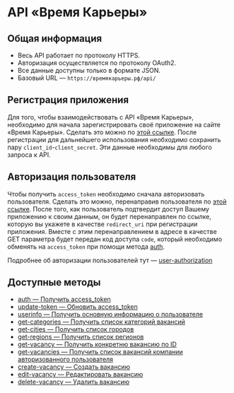 # API «Время Карьеры»
## Общая информация

* Весь API работает по протоколу HTTPS.
* Авторизация осуществляется по протоколу OAuth2.
* Все данные доступны только в формате JSON.
* Базовый URL — `https://времякарьеры.рф/api/`

## Регистрация приложения

Для того, чтобы взаимодействовать с API «Время Карьеры», необходимо для начала зарегистрировать своё приложение на сайте «Время Карьеры». Сделать это можно по [этой ссылке](https://xn--80adjbxl0aeb4ii6a.xn--p1ai/wp-admin/admin.php?page=apps). После регистрации для дальнейшего использования необходимо сохранить пару `client_id`-`client_secret`. Эти данные необходимы для любого запроса к API.

## Авторизация пользователя

Чтобы получить `access_token` необходимо сначала авторизовать пользователя. Сделать это можно, перенаправив пользователя по [этой ссылке](https://xn--80adjbxl0aeb4ii6a.xn--p1ai/office/authorize). После того, как пользователь подтвердит доступ Вашему приложению к своим данным, он будет перенаправлен по ссылке, которую вы укажете в качестве `redirect_uri` при регистрации приложения. Вместе с этим перенаправлением в адресе в качестве GET параметра будет передан код доступа `code`, который необходимо обменять на `access_token` при помощи метода [auth](https://github.com/len0xx/career-api/blob/main/docs/auth.md).

Подробнее об авторизации пользователей тут — [user-authorization](https://github.com/len0xx/career-api/blob/main/docs/user-authorization.md)

## Доступные методы

* [auth — Получить access_token](https://github.com/len0xx/career-api/blob/main/docs/auth.md)
* [update-token — Обновить access_token](https://github.com/len0xx/career-api/blob/main/docs/update-token.md)
* [userinfo — Получить основную информацию о пользователе](https://github.com/len0xx/career-api/blob/main/docs/userinfo.md)
* [get-categories — Получить список категорий вакансий](https://github.com/len0xx/career-api/blob/main/docs/get-categories.md)
* [get-cities — Получить список городов](https://github.com/len0xx/career-api/blob/main/docs/get-cities.md)
* [get-regions — Получить список регионов](https://github.com/len0xx/career-api/blob/main/docs/get-regions.md)
* [get-vacancy — Получить конкретню вакансию по ID](https://github.com/len0xx/career-api/blob/main/docs/get-vacancy.md)
* [get-vacancies — Получить список вакансий компании авторизованного пользователя](https://github.com/len0xx/career-api/blob/main/docs/get-vacancies.md)
* [create-vacancy — Создать вакансию](https://github.com/len0xx/career-api/blob/main/docs/create-vacancy.md)
* [edit-vacancy — Редактировать вакансию](https://github.com/len0xx/career-api/blob/main/docs/edit-vacancy.md)
* [delete-vacancy — Удалить вакансию](https://github.com/len0xx/career-api/blob/main/docs/delete-vacancy.md)

